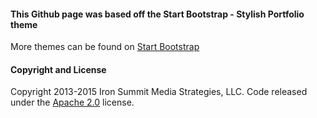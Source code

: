 #### This Github page was based off the Start Bootstrap - Stylish Portfolio theme

More themes can be found on [Start Bootstrap](http://startbootstrap.com/)

#### Copyright and License

Copyright 2013-2015 Iron Summit Media Strategies, LLC. Code released under the [Apache 2.0](https://github.com/IronSummitMedia/startbootstrap-stylish-portfolio/blob/gh-pages/LICENSE) license.